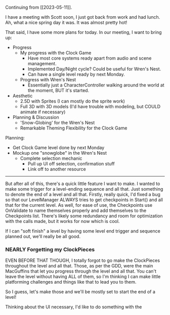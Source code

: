Continuing from [[2023-05-11]].

I have a meeting with Scott soon, I just got back from work and had lunch. Ah, what a nice spring day it was. It was almost pretty hot!

That said, I have some more plans for today. In our meeting, I want to bring up:
- Progress
	- My progress with the Clock Game
		- Have most core systems ready apart from audio and scene management.
		- Implemented Day/Night cycle? Could be useful for Wren's Nest.
		- Can have a single level ready by next Monday.
	- Progress with Wren's Nest
		- Essentially just a CharacterController walking around the world at the moment, BUT it's started.
- Aesthetic
	- 2.5D with Sprites (I can mostly do the sprite work)
	- Full 3D with 3D models (I'd have trouble with modeling, but COULD animate if necessary)
- Planning & Discussion
	- 'Snow-Globing' for the Wren's Nest
	- Remarkable Theming Flexibility for the Clock Game

Planning:
- Get Clock Game level done by next Monday
- Mockup one "snowglobe" in the Wren's Nest
	- Complete selection mechanic
		- Pull up UI off selection, confirmation stuff
		- Link off to another resource

---

But after all of this, there's a quick little feature I want to make. I wanted to make some trigger for a level-ending sequence and all that. Just something to denote the end of a level and all that.
	Firstly, really quick, I'd fixed a bug so that our LevelManager ALWAYS tries to get checkpoints in Start() and all that for the current level. As well, for ease of use, the Checkpoints use OnValidate to name themselves properly and add themselves to the Checkpoints list.
	There's likely some redundancy and room for optimization with the calls made, but it works for now which is cool.

If I can "soft finish" a level by having some level end trigger and sequence planned out, we'll really be all good. 

### NEARLY Forgetting my ClockPieces
EVEN BEFORE THAT THOUGH, I totally forgot to go make the ClockPieces throughout the level and all that. Those, as per the GDD, were the main MacGuffins that let you progress through the level and all that. You can't leave the level without having ALL of them, so I'm thinking I can make little platforming challenges and things like that to lead you to them.

So I guess, let's make those and we'll be mostly set to start the end of a level!

Thinking about the UI necessary, I'd like to do something with the 